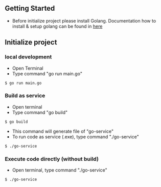 ## Getting Started

* Before initialize project please install Golang. Documentation how to install & setup golang can be found in [here](https://golang.org/doc/install)

## Initialize project 

### local development
* Open Terminal 
* Type command "go run main.go"

```
$ go run main.go
```

### Build as service
* Open terminal
* Type command "go build"

```
$ go build
```

* This command will generate file of "go-service"
* To run code as service (.exe), type command "./go-service"

```
$ ./go-service
```

### Execute code directly (without build)
* Open terminal, type command "./go-service"

```
$ ./go-service
```